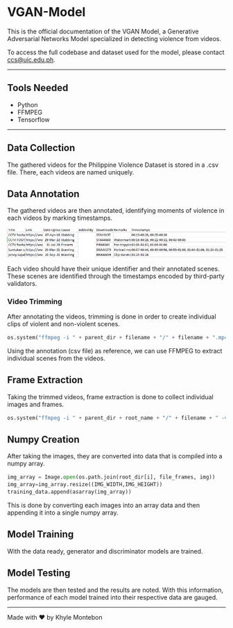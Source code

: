 # VGAN-Model

This is the official documentation of the VGAN Model, a Generative Adversarial Networks Model specialized in detecting violence from videos. 

To access the full codebase and dataset used for the model, please contact ccs@uic.edu.ph.

__________________
## Tools Needed
- Python
- FFMPEG
- Tensorflow
__________________

## Data Collection

The gathered videos for the Philippine Violence Dataset is stored in a .csv file. There, each videos are named uniquely.

## Data Annotation

The gathered videos are then annotated, identifying moments of violence in each videos by marking timestamps.

![Data Annotation](data_annotation.png)

Each video should have their unique identifier and their annotated scenes. These scenes are identified through the timestamps encoded by third-party validators.

### Video Trimming

After annotating the videos, trimming is done in order to create individual clips of violent and non-violent scenes.

```python
os.system("ffmpeg -i " + parent_dir + filename + "/" + filename + ".mp4" + " -ss 00:" + start + " -to 00:" + end + " -c:v libx264 -c:a aac " + parent_dir + filename + "/" + filename + "_" + str(count) + ".mp4")
```

Using the annotation (csv file) as reference, we can use FFMPEG to extract individual scenes from the videos.

## Frame Extraction

Taking the trimmed videos, frame extraction is done to collect individual images and frames.

```python
os.system("ffmpeg -i " + parent_dir + root_name + "/" + filename + " -vf \"select=not(mod(n\," + str(interval) + "))\" -vsync vfr " + new_folder + "/" + mod_string + "_%03d.png")
```

## Numpy Creation

After taking the images, they are converted into data that is compiled into a numpy array.

```python
img_array = Image.open(os.path.join(root_dir[i], file_frames, img))
img_array=img_array.resize((IMG_WIDTH,IMG_HEIGHT))
training_data.append(asarray(img_array))
```

This is done by converting each images into an array data and then appending it into a single numpy array.

## Model Training

With the data ready, generator and discriminator models are trained.

## Model Testing

The models are then tested and the results are noted. With this information, performance of each model trained into their respective data are gauged.

___________

Made with ❤️ by Khyle Montebon
